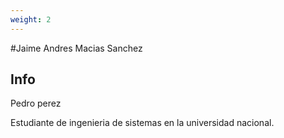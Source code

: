 ```yaml
---
weight: 2
---
```



#Jaime Andres Macias Sanchez

## Info

Pedro perez

Estudiante de ingenieria de sistemas en la universidad nacional.